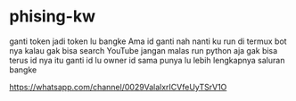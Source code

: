# phising-kw
ganti token jadi token lu bangke Ama id ganti nah nanti ku run di termux bot nya kalau gak bisa search YouTube jangan malas run python aja gak bisa terus id nya itu ganti id lu owner id sama punya lu lebih lengkapnya saluran bangke

https://whatsapp.com/channel/0029ValalxrICVfeUyTSrV1O